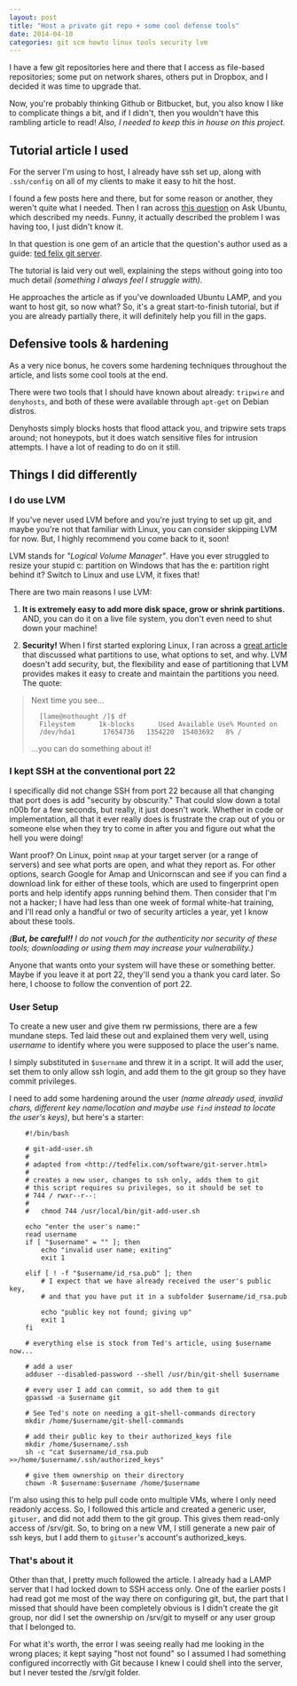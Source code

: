 ```yaml
---
layout: post
title: "Host a private git repo + some cool defense tools"
date: 2014-04-10
categories: git scm howto linux tools security lvm
---
```


I have a few git repositories here and there that I access as file-based repositories; some put on network shares, others put in Dropbox, and I decided it was time to upgrade that.

Now, you're probably thinking Github or Bitbucket, but, you also know I like to complicate things a bit, and if I didn't, then you wouldn't have this rambling article to read! *Also, I needed to keep this in house on this project.*

## Tutorial article I used

For the server I'm using to host, I already have ssh set up, along with `.ssh/config` on all of my clients to make it easy to hit the host.

I found a few posts here and there, but for some reason or another, they weren't quite what I needed. Then I ran across [this question](http://askubuntu.com/questions/416254/how-to-setup-a-private-git-repository?rq=1) on Ask Ubuntu, which described my needs. Funny, it actually described the problem I was having too, I just didn't know it.

In that question is one gem of an article that the question's author used as a guide: [ted felix git server](http://tedfelix.com/software/git-server.html).

The tutorial is laid very out well, explaining the steps without going into too much detail *(something I always feel I struggle with)*.

He approaches the article as if you've downloaded Ubuntu LAMP, and you want to host git, so now what? So, it's a great start-to-finish tutorial, but if you are already partially there, it will definitely help you fill in the gaps.


## Defensive tools & hardening

As a very nice bonus, he covers some hardening techniques throughout the article, and lists some cool tools at the end. 

There were two tools that I should have known about already: `tripwire` and `denyhosts`, and both of these were available through `apt-get` on Debian distros.

Denyhosts simply blocks hosts that flood attack you, and tripwire sets traps around; not honeypots, but it does watch sensitive files for intrusion attempts. I have a lot of reading to do on it still.

## Things I did differently

### I do use LVM

If you've never used LVM before and you're just trying to set up git, and maybe you're not that familiar with Linux, you can consider skipping LVM for now. But, I highly recommend you come back to it, soon!

LVM stands for *"Logical Volume Manager"*. Have you ever struggled to resize your stupid c: partition on Windows that has the e: partition right behind it? Switch to Linux and use LVM, it fixes that!

There are two main reasons I use LVM:

1. **It is extremely easy to add more disk space, grow or shrink partitions.** AND, you can do it on a live file system, you don't even need to shut down your machine!

2. **Security!** When I first started exploring Linux, I ran across a [great article](http://www.linuxsa.org.au/tips/disk-partitioning.html) that discussed what partitions to use, what options to set, and why. LVM doesn't add security, but, the flexibility and ease of partitioning that LVM provides makes it easy to create and maintain the partitions you need. The quote:

> Next time you see...
>
>		[lame@nothought /]$ df
>		Fileystem      1k-blocks      Used Available Use% Mounted on
>		/dev/hda1       17654736   1354220  15403692   8% /
>
> ...you can do something about it!

### I kept SSH at the conventional port 22

I specifically did not change SSH from port 22 because all that changing that port does is add "security by obscurity." That could slow down a total n00b for a few seconds, but really, it just doesn't work. Whether in code or implementation, all that it ever really does is frustrate the crap out of you or someone else when they try to come in after you and figure out what the hell you were doing!

Want proof? On Linux, point `nmap` at your target server (or a range of servers) and see what ports are open, and what they report as. For other options, search Google for Amap and Unicornscan and see if you can find a download link for either of these tools, which are used to fingerprint open ports and help identify apps running behind them. Then consider that I'm not a hacker; I have had less than one week of formal white-hat training, and I'll read only a handful or two of security articles a year, yet I know about these tools.

_(**But, be careful!!** I do not vouch for the authenticity nor security of these tools; downloading or using them may increase your vulnerability.)_

Anyone that wants onto your system will have these or something better. Maybe if you leave it at port 22, they'll send you a thank you card later. So here, I choose to follow the convention of port 22.


### User Setup

To create a new user and give them rw permissions, there are a few mundane steps. Ted laid these out and explained them very well, using *username* to identify where you were supposed to place the user's name.

I simply substituted in `$username` and threw it in a script. It will add the user, set them to only allow ssh login, and add them to the git group so they have commit privileges.

I need to add some hardening around the user *(name already used, invalid chars, different key name/location and maybe use `find` instead to locate the user's keys)*, but here's a starter:

		#!/bin/bash
		
		# git-add-user.sh
		#
		# adapted from <http://tedfelix.com/software/git-server.html>
		#
		# creates a new user, changes to ssh only, adds them to git
		# this script requires su privileges, so it should be set to 
		# 744 / rwxr--r--:
		#
		# 	chmod 744 /usr/local/bin/git-add-user.sh
		
		echo "enter the user's name:"
		read username
		if [ "$username" = "" ]; then
			echo "invalid user name; exiting"
			exit 1
			
		elif [ ! -f "$username/id_rsa.pub" ]; then
			# I expect that we have already received the user's public key,
			# and that you have put it in a subfolder $username/id_rsa.pub
			
			echo "public key not found; giving up"
			exit 1
		fi
		
		# everything else is stock from Ted's article, using $username now...
		
		# add a user
		adduser --disabled-password --shell /usr/bin/git-shell $username
		
		# every user I add can commit, so add them to git
		gpasswd -a $username git

		# See Ted's note on needing a git-shell-commands directory
		mkdir /home/$username/git-shell-commands
		
		# add their public key to their authorized_keys file
    	mkdir /home/$username/.ssh
    	sh -c "cat $username/id_rsa.pub >>/home/$username/.ssh/authorized_keys"

    	# give them ownership on their directory
    	chown -R $username:$username /home/$username
    	
I'm also using this to help pull code onto multiple VMs, where I only need readonly access. So, I followed this article and created a generic user, `gituser,` and did not add them to the git group. This gives them read-only access of /srv/git. So, to bring on a new VM, I still generate a new pair of ssh keys, but I add them to `gituser`'s account's authorized\_keys.  

### That's about it

Other than that, I pretty much followed the article. I already had a LAMP server that I had locked down to SSH access only. One of the earlier posts I had read got me most of the way there on configuring git, but, the part that I missed that should have been completely obvious is I didn't create the git group, nor did I set the ownership on /srv/git to myself or any user group that I belonged to. 

For what it's worth, the error I was seeing really had me looking in the wrong places; it kept saying "host not found" so I assumed I had something configured incorrectly with Git because I knew I could shell into the server, but I never tested the /srv/git folder. 


